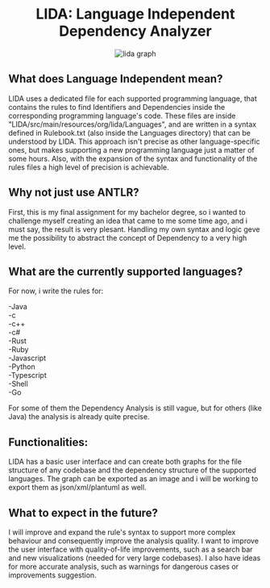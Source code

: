 <div align=center>

# LIDA: Language Independent Dependency Analyzer

![lida graph](https://github.com/user-attachments/assets/732a960e-bdc8-43e2-8b47-24fa240e8b97)

</div>

## What does Language Independent mean?

LIDA uses a dedicated file for each supported programming language, that contains the rules to find Identifiers and Dependencies inside the corresponding programming language's code.
These files are inside "LIDA/src/main/resources/org/lida/Languages", and are written in a syntax defined in Rulebook.txt (also inside the Languages directory) that can be understood by LIDA.
This approach isn't precise as other language-specific ones, but makes supporting a new programming language just a matter of some hours.
Also, with the expansion of the syntax and functionality of the rules files a high level of precision is achievable.

## Why not just use ANTLR?

First, this is my final assignment for my bachelor degree, so i wanted to challenge myself creating an idea that came to me some time ago, and i must say, the result is very plesant.
Handling my own syntax and logic geve me the possibility to abstract the concept of Dependency to a very high level.

## What are the currently supported languages?

For now, i write the rules for:

-Java  
-c  
-c++  
-c#  
-Rust  
-Ruby  
-Javascript  
-Python  
-Typescript  
-Shell  
-Go  

For some of them the Dependency Analysis is still vague, but for others (like Java) the analysis is already quite precise.

## Functionalities:

LIDA has a basic user interface and can create both graphs for the file structure of any codebase and the dependency structure of the supported languages.
The graph can be exported as an image and i will be working to export them as json/xml/plantuml as well.

## What to expect in the future?

I will improve and expand the rule's syntax to support more complex behaviour and consequently improve the analysis quality.
I want to improve the user interface with quality-of-life improvements, such as a search bar and new visualizations (needed for very large codebases).
I also have ideas for more accurate analysis, such as warnings for dangerous cases or improvements suggestion.
